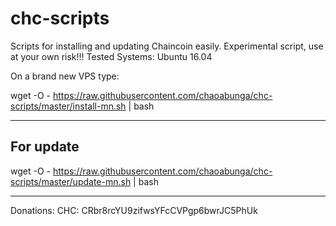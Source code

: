 # chc-scripts
Scripts for installing and updating Chaincoin easily. 
Experimental script, use at your own risk!!!
Tested Systems: Ubuntu 16.04

On a brand new VPS type:

wget -O - https://raw.githubusercontent.com/chaoabunga/chc-scripts/master/install-mn.sh | bash

-----------
For update
-----------

wget -O - https://raw.githubusercontent.com/chaoabunga/chc-scripts/master/update-mn.sh | bash

**********

Donations:  CHC: CRbr8rcYU9zifwsYFcCVPgp6bwrJC5PhUk
